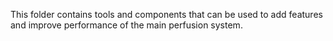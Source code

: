This folder contains tools and components that can be used to add features and improve performance of the main perfusion system.
